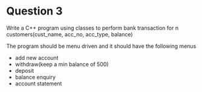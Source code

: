 Question 3
==========

Write a C++ program using classes to perform bank transaction for n customers(cust_name, acc_no, acc_type, balance) 
 
The program should be menu driven and it should have the following menus  

- add new account  
- withdraw(keep a min balance of 500)  
- deposit
- balance enquiry  
- account statement